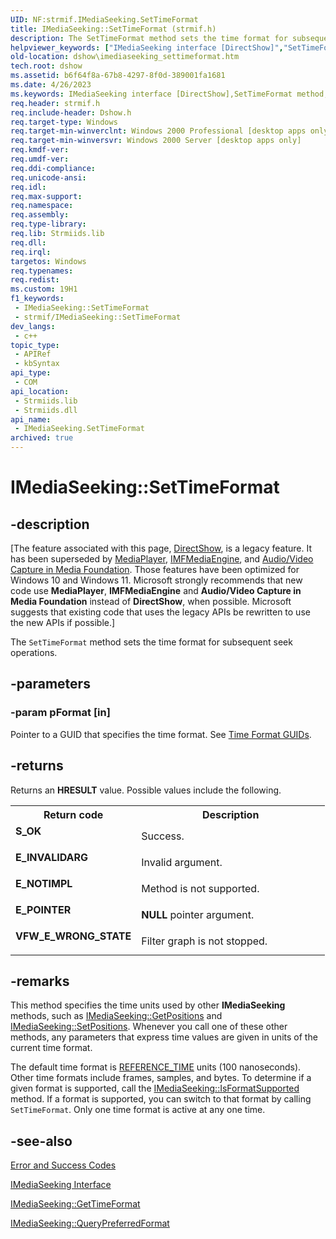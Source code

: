 ```yaml
---
UID: NF:strmif.IMediaSeeking.SetTimeFormat
title: IMediaSeeking::SetTimeFormat (strmif.h)
description: The SetTimeFormat method sets the time format for subsequent seek operations.
helpviewer_keywords: ["IMediaSeeking interface [DirectShow]","SetTimeFormat method","IMediaSeeking.SetTimeFormat","IMediaSeeking::SetTimeFormat","IMediaSeekingSetTimeFormat","SetTimeFormat","SetTimeFormat method [DirectShow]","SetTimeFormat method [DirectShow]","IMediaSeeking interface","dshow.imediaseeking_settimeformat","strmif/IMediaSeeking::SetTimeFormat"]
old-location: dshow\imediaseeking_settimeformat.htm
tech.root: dshow
ms.assetid: b6f64f8a-67b8-4297-8f0d-389001fa1681
ms.date: 4/26/2023
ms.keywords: IMediaSeeking interface [DirectShow],SetTimeFormat method, IMediaSeeking.SetTimeFormat, IMediaSeeking::SetTimeFormat, IMediaSeekingSetTimeFormat, SetTimeFormat, SetTimeFormat method [DirectShow], SetTimeFormat method [DirectShow],IMediaSeeking interface, dshow.imediaseeking_settimeformat, strmif/IMediaSeeking::SetTimeFormat
req.header: strmif.h
req.include-header: Dshow.h
req.target-type: Windows
req.target-min-winverclnt: Windows 2000 Professional [desktop apps only]
req.target-min-winversvr: Windows 2000 Server [desktop apps only]
req.kmdf-ver: 
req.umdf-ver: 
req.ddi-compliance: 
req.unicode-ansi: 
req.idl: 
req.max-support: 
req.namespace: 
req.assembly: 
req.type-library: 
req.lib: Strmiids.lib
req.dll: 
req.irql: 
targetos: Windows
req.typenames: 
req.redist: 
ms.custom: 19H1
f1_keywords:
 - IMediaSeeking::SetTimeFormat
 - strmif/IMediaSeeking::SetTimeFormat
dev_langs:
 - c++
topic_type:
 - APIRef
 - kbSyntax
api_type:
 - COM
api_location:
 - Strmiids.lib
 - Strmiids.dll
api_name:
 - IMediaSeeking.SetTimeFormat
archived: true
---
```


# IMediaSeeking::SetTimeFormat


## -description

\[The feature associated with this page, [DirectShow](/windows/win32/directshow/directshow), is a legacy feature. It has been superseded by [MediaPlayer](/uwp/api/Windows.Media.Playback.MediaPlayer), [IMFMediaEngine](/windows/win32/api/mfmediaengine/nn-mfmediaengine-imfmediaengine), and [Audio/Video Capture in Media Foundation](/windows/win32/medfound/audio-video-capture-in-media-foundation). Those features have been optimized for Windows 10 and Windows 11. Microsoft strongly recommends that new code use **MediaPlayer**, **IMFMediaEngine** and **Audio/Video Capture in Media Foundation** instead of **DirectShow**, when possible. Microsoft suggests that existing code that uses the legacy APIs be rewritten to use the new APIs if possible.\]

The <code>SetTimeFormat</code> method sets the time format for subsequent seek operations.

## -parameters

### -param pFormat [in]

Pointer to a GUID that specifies the time format. See <a href="/windows/desktop/DirectShow/time-format-guids">Time Format GUIDs</a>.

## -returns

Returns an <b>HRESULT</b> value. Possible values include the following.

<table>
<tr>
<th>Return code</th>
<th>Description</th>
</tr>
<tr>
<td width="40%">
<dl>
<dt><b>S_OK</b></dt>
</dl>
</td>
<td width="60%">
Success.

</td>
</tr>
<tr>
<td width="40%">
<dl>
<dt><b>E_INVALIDARG</b></dt>
</dl>
</td>
<td width="60%">
Invalid argument.

</td>
</tr>
<tr>
<td width="40%">
<dl>
<dt><b>E_NOTIMPL</b></dt>
</dl>
</td>
<td width="60%">
Method is not supported.

</td>
</tr>
<tr>
<td width="40%">
<dl>
<dt><b>E_POINTER</b></dt>
</dl>
</td>
<td width="60%">
<b>NULL</b> pointer argument.

</td>
</tr>
<tr>
<td width="40%">
<dl>
<dt><b>VFW_E_WRONG_STATE</b></dt>
</dl>
</td>
<td width="60%">
Filter graph is not stopped.

</td>
</tr>
</table>

## -remarks

This method specifies the time units used by other <b>IMediaSeeking</b> methods, such as <a href="/windows/desktop/api/strmif/nf-strmif-imediaseeking-getpositions">IMediaSeeking::GetPositions</a> and <a href="/windows/desktop/api/strmif/nf-strmif-imediaseeking-setpositions">IMediaSeeking::SetPositions</a>. Whenever you call one of these other methods, any parameters that express time values are given in units of the current time format.

The default time format is <a href="/windows/desktop/DirectShow/reference-time">REFERENCE_TIME</a> units (100 nanoseconds). Other time formats include frames, samples, and bytes. To determine if a given format is supported, call the <a href="/windows/desktop/api/strmif/nf-strmif-imediaseeking-isformatsupported">IMediaSeeking::IsFormatSupported</a> method. If a format is supported, you can switch to that format by calling <code>SetTimeFormat</code>. Only one time format is active at any one time.

## -see-also

<a href="/windows/desktop/DirectShow/error-and-success-codes">Error and Success Codes</a>



<a href="/windows/desktop/api/strmif/nn-strmif-imediaseeking">IMediaSeeking Interface</a>



<a href="/windows/desktop/api/strmif/nf-strmif-imediaseeking-gettimeformat">IMediaSeeking::GetTimeFormat</a>



<a href="/windows/desktop/api/strmif/nf-strmif-imediaseeking-querypreferredformat">IMediaSeeking::QueryPreferredFormat</a>